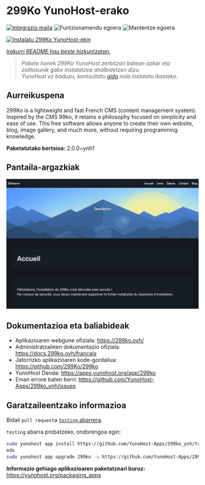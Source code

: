 <!--
Ohart ongi: README hau automatikoki sortu da <https://github.com/YunoHost/apps/tree/master/tools/readme_generator>ri esker
EZ editatu eskuz.
-->

# 299Ko YunoHost-erako

[![Integrazio maila](https://apps.yunohost.org/badge/integration/299ko)](https://ci-apps.yunohost.org/ci/apps/299ko/)
![Funtzionamendu egoera](https://apps.yunohost.org/badge/state/299ko)
![Mantentze egoera](https://apps.yunohost.org/badge/maintained/299ko)

[![Instalatu 299Ko YunoHost-ekin](https://install-app.yunohost.org/install-with-yunohost.svg)](https://install-app.yunohost.org/?app=299ko)

*[Irakurri README hau beste hizkuntzatan.](./ALL_README.md)*

> *Pakete honek 299Ko YunoHost zerbitzari batean azkar eta zailtasunik gabe instalatzea ahalbidetzen dizu.*  
> *YunoHost ez baduzu, kontsultatu [gida](https://yunohost.org/install) nola instalatu ikasteko.*

## Aurreikuspena

299Ko is a lightweight and fast French CMS (content management system). Inspired by the CMS 99ko, it retains a philosophy focused on simplicity and ease of use. This free software allows anyone to create their own website, blog, image gallery, and much more, without requiring programming knowledge.


**Paketatutako bertsioa:** 2.0.0~ynh1

## Pantaila-argazkiak

![299Ko(r)en pantaila-argazkia](./doc/screenshots/screenshot.png)

## Dokumentazioa eta baliabideak

- Aplikazioaren webgune ofiziala: <https://299ko.ovh/>
- Administratzaileen dokumentazio ofiziala: <https://docs.299ko.ovh/francais>
- Jatorrizko aplikazioaren kode-gordailua: <https://github.com/299Ko/299ko>
- YunoHost Denda: <https://apps.yunohost.org/app/299ko>
- Eman errore baten berri: <https://github.com/YunoHost-Apps/299ko_ynh/issues>

## Garatzaileentzako informazioa

Bidali `pull request`a [`testing` abarrera](https://github.com/YunoHost-Apps/299ko_ynh/tree/testing).

`testing` abarra probatzeko, ondorengoa egin:

```bash
sudo yunohost app install https://github.com/YunoHost-Apps/299ko_ynh/tree/testing --debug
edo
sudo yunohost app upgrade 299ko -u https://github.com/YunoHost-Apps/299ko_ynh/tree/testing --debug
```

**Informazio gehiago aplikazioaren paketatzeari buruz:** <https://yunohost.org/packaging_apps>
